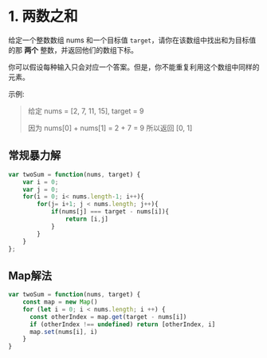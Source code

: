 # 1. 两数之和

给定一个整数数组 nums 和一个目标值 `target`，请你在该数组中找出和为目标值的那 **两个** 整数，并返回他们的数组下标。

你可以假设每种输入只会对应一个答案。但是，你不能重复利用这个数组中同样的元素。

示例:

> 给定 nums = \[2, 7, 11, 15\], target = 9
>
> 因为 nums\[0\] + nums\[1\] = 2 + 7 = 9 所以返回 \[0, 1\]

## 常规暴力解

```javascript
var twoSum = function(nums, target) {
    var i = 0;
    var j = 0;
    for(i = 0; i< nums.length-1; i++){
        for(j= i+1; j < nums.length; j++){
            if(nums[j] === target - nums[i]){
                return [i,j]
            }
        }
    }
};
```

## Map解法

```javascript
var twoSum = function(nums, target) {
    const map = new Map()
    for (let i = 0; i < nums.length; i ++) {
      const otherIndex = map.get(target - nums[i])
      if (otherIndex !== undefined) return [otherIndex, i]
      map.set(nums[i], i)
    }
}
```

